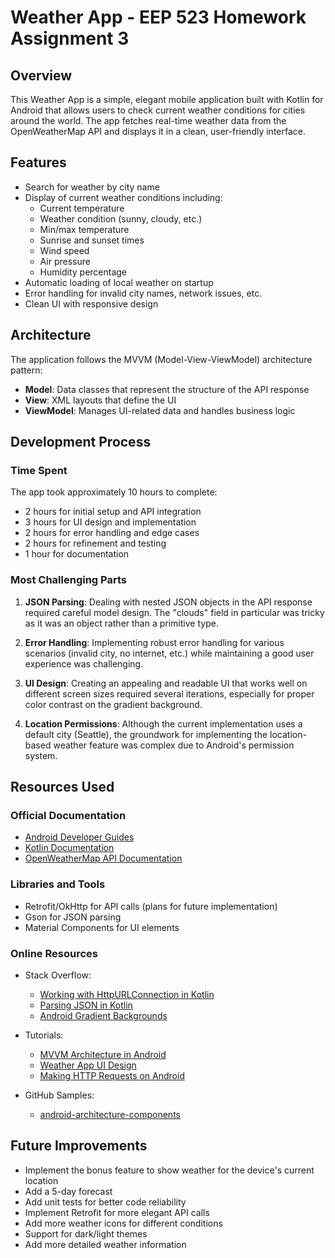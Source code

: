 # Weather App - EEP 523 Homework Assignment 3

## Overview

This Weather App is a simple, elegant mobile application built with Kotlin for Android that allows users to check current weather conditions for cities around the world. The app fetches real-time weather data from the OpenWeatherMap API and displays it in a clean, user-friendly interface.

## Features

- Search for weather by city name
- Display of current weather conditions including:
  - Current temperature
  - Weather condition (sunny, cloudy, etc.)
  - Min/max temperature
  - Sunrise and sunset times
  - Wind speed
  - Air pressure
  - Humidity percentage
- Automatic loading of local weather on startup
- Error handling for invalid city names, network issues, etc.
- Clean UI with responsive design

## Architecture

The application follows the MVVM (Model-View-ViewModel) architecture pattern:

- **Model**: Data classes that represent the structure of the API response
- **View**: XML layouts that define the UI
- **ViewModel**: Manages UI-related data and handles business logic

## Development Process

### Time Spent

The app took approximately 10 hours to complete:
- 2 hours for initial setup and API integration
- 3 hours for UI design and implementation
- 2 hours for error handling and edge cases
- 2 hours for refinement and testing
- 1 hour for documentation

### Most Challenging Parts

1. **JSON Parsing**: Dealing with nested JSON objects in the API response required careful model design. The "clouds" field in particular was tricky as it was an object rather than a primitive type.

2. **Error Handling**: Implementing robust error handling for various scenarios (invalid city, no internet, etc.) while maintaining a good user experience was challenging.

3. **UI Design**: Creating an appealing and readable UI that works well on different screen sizes required several iterations, especially for proper color contrast on the gradient background.

4. **Location Permissions**: Although the current implementation uses a default city (Seattle), the groundwork for implementing the location-based weather feature was complex due to Android's permission system.

## Resources Used

### Official Documentation

- [Android Developer Guides](https://developer.android.com/guide)
- [Kotlin Documentation](https://kotlinlang.org/docs/home.html)
- [OpenWeatherMap API Documentation](https://openweathermap.org/api)

### Libraries and Tools

- Retrofit/OkHttp for API calls (plans for future implementation)
- Gson for JSON parsing
- Material Components for UI elements

### Online Resources

- Stack Overflow:
  - [Working with HttpURLConnection in Kotlin](https://stackoverflow.com/questions/46177133/httpurlconnection-in-kotlin)
  - [Parsing JSON in Kotlin](https://stackoverflow.com/questions/41928803/how-to-parse-json-in-kotlin)
  - [Android Gradient Backgrounds](https://stackoverflow.com/questions/2016249/how-to-generate-random-color-in-android)

- Tutorials:
  - [MVVM Architecture in Android](https://www.geeksforgeeks.org/mvvm-model-view-viewmodel-architecture-pattern-in-android/)
  - [Weather App UI Design](https://www.behance.net/gallery/89849815/Weather-App-UI-Concept)
  - [Making HTTP Requests on Android](https://www.tutorialspoint.com/making-http-requests-in-android)

- GitHub Samples:
  - [android-architecture-components](https://github.com/android/architecture-components-samples)

## Future Improvements

- Implement the bonus feature to show weather for the device's current location
- Add a 5-day forecast
- Add unit tests for better code reliability
- Implement Retrofit for more elegant API calls
- Add more weather icons for different conditions
- Support for dark/light themes
- Add more detailed weather information
